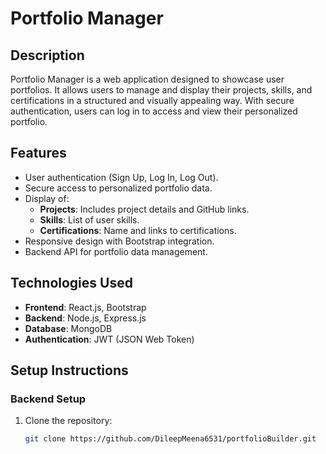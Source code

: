 # **Portfolio Manager**

## **Description**
Portfolio Manager is a web application designed to showcase user portfolios. It allows users to manage and display their projects, skills, and certifications in a structured and visually appealing way. With secure authentication, users can log in to access and view their personalized portfolio.

## **Features**
- User authentication (Sign Up, Log In, Log Out).
- Secure access to personalized portfolio data.
- Display of:
  - **Projects**: Includes project details and GitHub links.
  - **Skills**: List of user skills.
  - **Certifications**: Name and links to certifications.
- Responsive design with Bootstrap integration.
- Backend API for portfolio data management.

## **Technologies Used**
- **Frontend**: React.js, Bootstrap
- **Backend**: Node.js, Express.js
- **Database**: MongoDB
- **Authentication**: JWT (JSON Web Token)

## **Setup Instructions**

### **Backend Setup**
1. Clone the repository:
   ```bash
   git clone https://github.com/DileepMeena6531/portfolioBuilder.git
